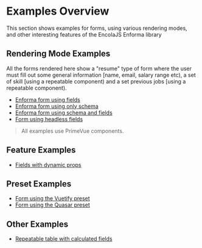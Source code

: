 # Examples Overview

This section shows examples for forms, using various rendering modes, and other interesting features of the EncolaJS Enforma library

## Rendering Mode Examples
All the forms rendered here show a "resume" type of form where the user must fill out some general information [name, email, salary range etc), a set of skill [using a repeatable component) and a set previous jobs [using a repeatable 
component).

- [Enforma form using fields](fields.md)
- [Enforma form using only schema](schema-only.md)
- [Enforma form using schema and fields](mixed-form.md)
- [Form using headless fields](headless-components.md)

> All examples use PrimeVue components.

## Feature Examples
- [Fields with dynamic props](dynamic-props.md)

## Preset Examples
- [Form using the Vuetify preset](vuetify-preset.md)
- [Form using the Quasar preset](quasar-preset.md)

## Other Examples
- [Repeatable table with calculated fields](hydrator)


